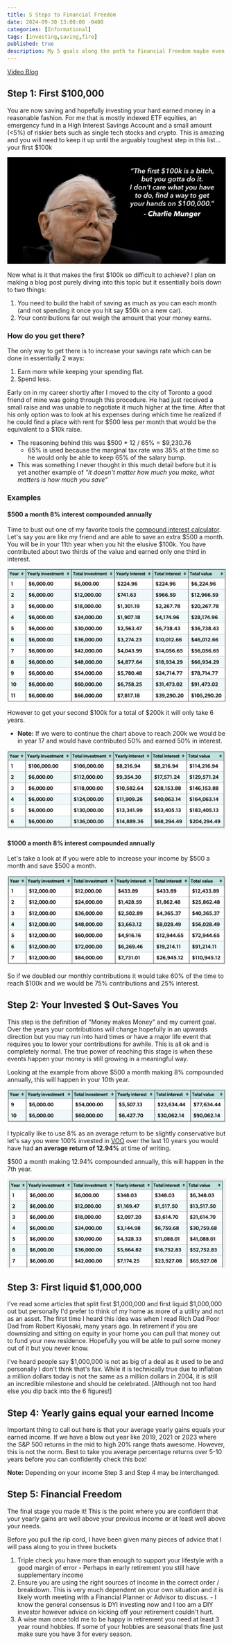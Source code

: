 ```yaml
---
title: 5 Steps to Financial Freedom
date: 2024-09-30 13:00:00 -0400
categories: [Informational]
tags: [investing,saving,fire]
published: true
description: My 5 goals along the path to Financial Freedom maybe even F.I.R.E.
---
```


[Video Blog](https://youtu.be/2gI6uZ-Ky3g)

## Step 1: First $100,000
You are now saving and hopefully investing your hard earned money in a reasonable fashion. For me that is mostly indexed ETF equities, an emergency fund in a High Interest Savings Account and a small amount (<5%) of riskier bets such as single tech stocks and crypto. This is amazing and you will need to keep it up until the arguably toughest step in this list... your first $100k

![image](/assets/first100k.png)

Now what is it that makes the first $100k so difficult to achieve? I plan on making a blog post purely diving into this topic but it essentially boils down to two things:
  1. You need to build the habit of saving as much as you can each month (and not spending it once you hit say $50k on a new car).
  2. Your contributions far out weigh the amount that your money earns.

### How do you get there?
The only way to get there is to increase your savings rate which can be done in essentially 2 ways:
 1. Earn more while keeping your spending flat.
 2. Spend less.

Early on in my career shortly after I moved to the city of Toronto a good friend of mine was going through this procedure. He had just received a small raise and was unable to negotiate it much higher at the time. After that his only option was to look at his expenses during which time he realized if he could find a place with rent for $500 less per month that would be the equivalent to a $10k raise.
  - The reasoning behind this was $500 * 12 / 65% = $9,230.76
    - 65% is used because the marginal tax rate was 35% at the time so he would only be able to keep 65% of the salary bump.
  - This was something I never thought in this much detail before but it is yet another example of *"It doesn't matter how much you make, what matters is how much you save"*

### Examples

#### $500 a month 8% interest compounded annually
Time to bust out one of my favorite tools the [compound interest calculator](https://www.getsmarteraboutmoney.ca/calculators/compound-interest-calculator/). Let's say you are like my friend and are able to save an extra $500 a month. You will be in your 11th year when you hit the elusive $100k. You have contributed about two thirds of the value and earned only one third in interest.

![image](/assets/500aMonth8Percent.png)

However to get your second $100k for a total of $200k it will only take 6 years.
  - **Note:** If we were to continue the chart above to reach 200k we would be in year 17 and would have contributed 50% and earned 50% in interest.

![image](/assets/second500aMonthat8Percent.png)


#### $1000 a month 8% interest compounded annually
Let's take a look at if you were able to increase your income by $500 a month and save $500 a month.

![image](/assets/1000aMonthAt8Percent.png)

So if we doubled our monthly contributions it would take 60% of the time to reach $100k and we would be 75% contributions and 25% interest.

## Step 2: Your Invested $ Out-Saves You

This step is the definition of "Money makes Money" and my current goal. Over the years your contributions will change hopefully in an upwards direction but you may run into hard times or have a major life event that requires you to lower your contributions for awhile. This is all ok and is completely normal. The true power of reaching this stage is when these events happen your money is still growing in a meaningful way.

Looking at the example from above $500 a month making 8% compounded annually, this will happen in your 10th year.

![image](/assets/interestEqualsInvestment.png)

I typically like to use 8% as an average return to be slightly conservative but let's say you were 100% invested in [VOO](https://investor.vanguard.com/investment-products/etfs/profile/voo#performance-fees) over the last 10 years you would have had **an average return of 12.94%** at time of writing.

$500 a month making 12.94% compounded annually, this will happen in the 7th year.

![image](/assets/interestEqualsInvestment2.png)

## Step 3: First liquid $1,000,000

I've read some articles that split first $1,000,000 and first liquid $1,000,000 out but personally I'd prefer to think of my home as more of a utility and not as an asset. The first time I heard this idea was when I read Rich Dad Poor Dad from Robert Kiyosaki, many years ago. In retirement if you are downsizing and sitting on equity in your home you can pull that money out to fund your new residence. Hopefully you will be able to pull some money out of it but you never know.

I've heard people say $1,000,000 is not as big of a deal as it used to be and personally I don't think that's fair. While it is technically true due to inflation a million dollars today is not the same as a million dollars in 2004, it is still an incredible milestone and should be celebrated. [Although not too hard else you dip back into the 6 figures!]

## Step 4: Yearly gains equal your earned Income

Important thing to call out here is that your average yearly gains equals your earned income. If we have a blow out year like 2019, 2021 or 2023 where the S&P 500 returns in the mid to high 20% range thats awesome. However, this is not the norm. Best to take you average percentage returns over 5-10 years before you can confidently check this box!

**Note:** Depending on your income Step 3 and Step 4 may be interchanged.

## Step 5: Financial Freedom

The final stage you made it! This is the point where you are confident that your yearly gains are well above your previous income or at least well above your needs.

Before you pull the rip cord, I have been given many pieces of advice that I will pass along to you in three buckets
  1. Triple check you have more than enough to support your lifestyle with a good margin of error
    - Perhaps in early retirement you still have supplementary income
  2. Ensure you are using the right sources of income in the correct order / breakdown. This is very much dependent on your own situation and it is likely worth meeting with a Financial Planner or Advisor to discuss.
    - I know the general consensus is DYI investing now and I too am a DIY investor however advice on kicking off your retirement couldn't hurt.
  3. A wise man once told me to be happy in retirement you need at least 3 year round hobbies. If some of your hobbies are seasonal thats fine just make sure you have 3 for every season.